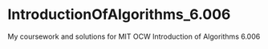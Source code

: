 # IntroductionOfAlgorithms_6.006
My coursework and solutions for MIT OCW Introduction of Algorithms 6.006
